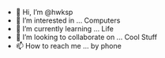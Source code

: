 - 👋 Hi, I’m @hwksp
- 👀 I’m interested in ... Computers
- 🌱 I’m currently learning ... Life  
- 💞️ I’m looking to collaborate on ... Cool Stuff
- 📫 How to reach me ... by phone

<!---
hwksp is a ✨ special ✨ repository because its `README.md` (this file) appears on your GitHub profile.
You can click the Preview link to take a look at your changes.
--->
